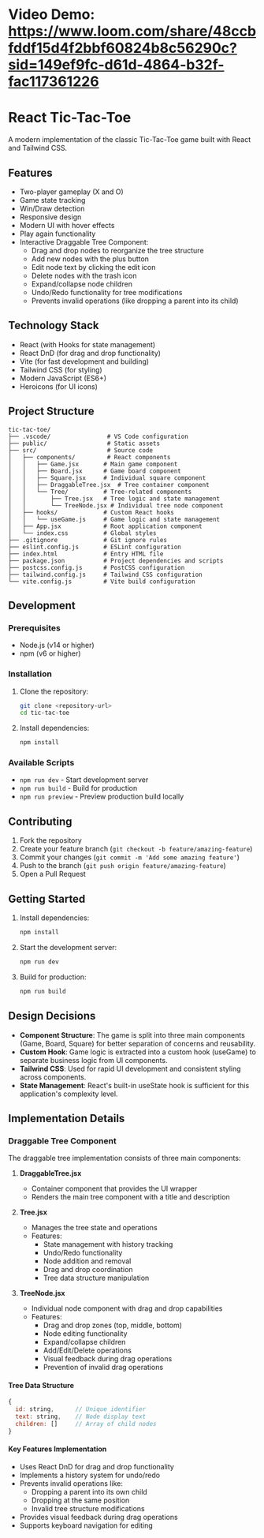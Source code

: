 # Video Demo: https://www.loom.com/share/48ccbfddf15d4f2bbf60824b8c56290c?sid=149ef9fc-d61d-4864-b32f-fac117361226
# React Tic-Tac-Toe

A modern implementation of the classic Tic-Tac-Toe game built with React and Tailwind CSS.

## Features

- Two-player gameplay (X and O)
- Game state tracking
- Win/Draw detection
- Responsive design
- Modern UI with hover effects
- Play again functionality
- Interactive Draggable Tree Component:
  - Drag and drop nodes to reorganize the tree structure
  - Add new nodes with the plus button
  - Edit node text by clicking the edit icon
  - Delete nodes with the trash icon
  - Expand/collapse node children
  - Undo/Redo functionality for tree modifications
  - Prevents invalid operations (like dropping a parent into its child)

## Technology Stack

- React (with Hooks for state management)
- React DnD (for drag and drop functionality)
- Vite (for fast development and building)
- Tailwind CSS (for styling)
- Modern JavaScript (ES6+)
- Heroicons (for UI icons)

## Project Structure

```
tic-tac-toe/
├── .vscode/                # VS Code configuration
├── public/                 # Static assets
├── src/                    # Source code
│   ├── components/         # React components
│   │   ├── Game.jsx       # Main game component
│   │   ├── Board.jsx      # Game board component
│   │   ├── Square.jsx     # Individual square component
│   │   ├── DraggableTree.jsx  # Tree container component
│   │   └── Tree/          # Tree-related components
│   │       ├── Tree.jsx   # Tree logic and state management
│   │       └── TreeNode.jsx # Individual tree node component
│   ├── hooks/             # Custom React hooks
│   │   └── useGame.js     # Game logic and state management
│   ├── App.jsx            # Root application component
│   └── index.css          # Global styles
├── .gitignore             # Git ignore rules
├── eslint.config.js       # ESLint configuration
├── index.html             # Entry HTML file
├── package.json           # Project dependencies and scripts
├── postcss.config.js      # PostCSS configuration
├── tailwind.config.js     # Tailwind CSS configuration
└── vite.config.js         # Vite build configuration
```

## Development

### Prerequisites

- Node.js (v14 or higher)
- npm (v6 or higher)

### Installation

1. Clone the repository:
   ```bash
   git clone <repository-url>
   cd tic-tac-toe
   ```

2. Install dependencies:
   ```bash
   npm install
   ```

### Available Scripts

- `npm run dev` - Start development server
- `npm run build` - Build for production
- `npm run preview` - Preview production build locally

## Contributing

1. Fork the repository
2. Create your feature branch (`git checkout -b feature/amazing-feature`)
3. Commit your changes (`git commit -m 'Add some amazing feature'`)
4. Push to the branch (`git push origin feature/amazing-feature`)
5. Open a Pull Request

## Getting Started

1. Install dependencies:
   ```bash
   npm install
   ```

2. Start the development server:
   ```bash
   npm run dev
   ```

3. Build for production:
   ```bash
   npm run build
   ```

## Design Decisions

- **Component Structure**: The game is split into three main components (Game, Board, Square) for better separation of concerns and reusability.
- **Custom Hook**: Game logic is extracted into a custom hook (useGame) to separate business logic from UI components.
- **Tailwind CSS**: Used for rapid UI development and consistent styling across components.
- **State Management**: React's built-in useState hook is sufficient for this application's complexity level.

## Implementation Details

### Draggable Tree Component

The draggable tree implementation consists of three main components:

1. **DraggableTree.jsx**
   - Container component that provides the UI wrapper
   - Renders the main tree component with a title and description

2. **Tree.jsx**
   - Manages the tree state and operations
   - Features:
     - State management with history tracking
     - Undo/Redo functionality
     - Node addition and removal
     - Drag and drop coordination
     - Tree data structure manipulation

3. **TreeNode.jsx**
   - Individual node component with drag and drop capabilities
   - Features:
     - Drag and drop zones (top, middle, bottom)
     - Node editing functionality
     - Expand/collapse children
     - Add/Edit/Delete operations
     - Visual feedback during drag operations
     - Prevention of invalid drag operations

#### Tree Data Structure
```javascript
{
  id: string,      // Unique identifier
  text: string,    // Node display text
  children: []     // Array of child nodes
}
```

#### Key Features Implementation
- Uses React DnD for drag and drop functionality
- Implements a history system for undo/redo
- Prevents invalid operations like:
  - Dropping a parent into its own child
  - Dropping at the same position
  - Invalid tree structure modifications
- Provides visual feedback during drag operations
- Supports keyboard navigation for editing